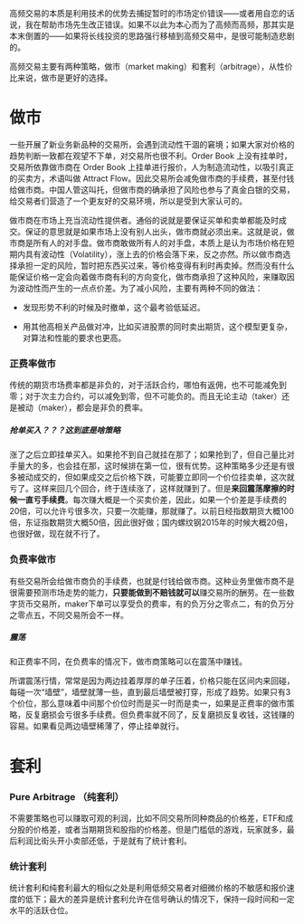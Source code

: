 高频交易的本质是利用技术的优势去捕捉暂时的市场定价错误——或者用自恋的话说，我在帮助市场先生改正错误。如果不以此为本心而为了高频而高频，那其实是本末倒置的——如果将长线投资的思路强行移植到高频交易中，是很可能制造悲剧的。

高频交易主要有两种策略，做市（market making）和套利（arbitrage），从性价比来说，做市是更好的选择。



# 做市

一些开展了新业务新品种的交易所，会遇到流动性干涸的窘境；如果大家对价格的趋势判断一致都在观望不下单，对交易所也很不利。Order Book 上没有挂单时，交易所依靠做市商在 Order Book 上挂单进行报价，人为制造流动性，以吸引真正的买卖方，术语叫做 Attract Flow。因此交易所会减免做市商的手续费，甚至付钱给做市商。中国人管这叫托，但做市商的确承担了风险也参与了真金白银的交易，给交易者们营造了一个更友好的交易环境，所以是受到大家认可的。

做市商在市场上充当流动性提供者。通俗的说就是要保证买单和卖单都能及时成交。保证的意思就是如果市场上没有别人出头，做市商就必须出来。这就是说，做市商是所有人的对手盘。做市商敢做所有人的对手盘，本质上是认为市场价格在短期内具有波动性（Volatility），涨上去的价格会落下来，反之亦然。所以做市商选择承担一定的风险，暂时把东西买过来，等价格变得有利时再卖掉。然而没有什么能保证价格一定会向着做市商有利的方向变化，做市商承担了这种风险，来赚取因为波动性而产生的一点点价差。为了减小风险，主要有两种不同的做法：

- 发现形势不利的时候及时撤单，这个最考验低延迟。

- 用其他高相关产品做对冲，比如买进股票的同时卖出期货，这个模型更复杂，对算法和性能的要求也更高。



### 正费率做市

传统的期货市场费率都是非负的，对于活跃合约，哪怕有返佣，也不可能减免到零；对于次主力合约，可以减免到零，但不可能负的。而且无论主动（taker）还是被动（maker），都会是非负的费率。

##### 抢单买入？？？这到底是啥策略

涨了之后立即挂单买入。如果抢不到自己就挂在那了；如果抢到了，但自己量比对手量大的多，也会挂在那，这时候排在第一位，很有优势。这种策略多少还是有很多被动成交的，但如果成交之后价格下跌，可能要立即同一个价位挂卖单，这次就亏了。这样来回几个回合，终于连续涨了，这样就赚到了。但是**来回震荡摩擦的时候一直亏手续费**。每次赚大概是一个买卖价差，因此，如果一个价差是手续费的20倍，可以允许亏很多次，只要一次能赚，那就赚了。以前日经指数期货大概100倍，东证指数期货大概50倍，因此很好做；国内螺纹钢2015年的时候大概20倍，也很好做，现在就不行了。



### 负费率做市

有些交易所会给做市商负的手续费，也就是付钱给做市商。这种业务里做市商不是很需要预测市场走势的能力，**只要能做到不赔钱就可以**赚交易所的酬劳。在一些数字货币交易所，maker下单可以享受负的费率，有的负万分之零点二，有的负万分之零点五，不同交易所会不一样。

##### 震荡

和正费率不同，在负费率的情况下，做市商策略可以在震荡中赚钱。

所谓震荡行情，常常是因为两边挂着厚厚的单子压着，价格只能在区间内来回碰，每碰一次“墙壁”，墙壁就薄一些，直到最后墙壁被打穿，形成了趋势。如果只有3个价位，那么意味着中间那个价位时而是买一时而是卖一，如果是正费率的做市策略，反复磨损会亏很多手续费。但负费率就不同了，反复磨损反复收钱，这钱赚的容易。如果看见两边墙壁稀薄了，停止挂单就行。





# 套利

### Pure Arbitrage （纯套利）

 不需要策略也可以赚取可观的利润，比如不同交易所同种商品的价格差，ETF和成分股的价格差，或者当期期货和股指的价格差。但是门槛低的游戏，玩家就多，最后利润比街头开小卖部还低，于是就有了统计套利。

### 统计套利

统计套利和纯套利最大的相似之处是利用低频交易者对细微价格的不敏感和报价速度的低下；最大的差异是统计套利允许在信号确认的情况下，保持一段时间和一定水平的活跃仓位。
